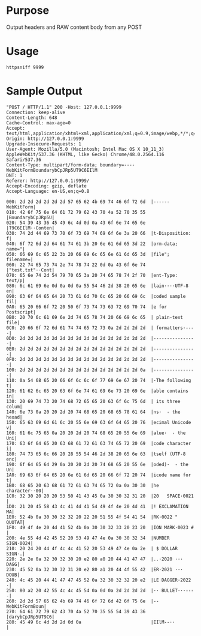 Purpose
=======

Output headers and RAW content body from any POST

Usage
=====

    httpsniff 9999

Sample Output
=============

    "POST / HTTP/1.1" 200 -Host: 127.0.0.1:9999
    Connection: keep-alive
    Content-Length: 648
    Cache-Control: max-age=0
    Accept: text/html,application/xhtml+xml,application/xml;q=0.9,image/webp,*/*;q=0.8
    Origin: http://127.0.0.1:9999
    Upgrade-Insecure-Requests: 1
    User-Agent: Mozilla/5.0 (Macintosh; Intel Mac OS X 10_11_3) AppleWebKit/537.36 (KHTML, like Gecko) Chrome/48.0.2564.116 Safari/537.36
    Content-Type: multipart/form-data; boundary=----WebKitFormBoundarybCpJRp5UT9C6EIlM
    DNT: 1
    Referer: http://127.0.0.1:9999/
    Accept-Encoding: gzip, deflate
    Accept-Language: en-US,en;q=0.8

    000: 2d 2d 2d 2d 2d 2d 57 65 62 4b 69 74 46 6f 72 6d  |------WebKitForm|
    010: 42 6f 75 6e 64 61 72 79 62 43 70 4a 52 70 35 55  |BoundarybCpJRp5U|
    020: 54 39 43 36 45 49 6c 4d 0d 0a 43 6f 6e 74 65 6e  |T9C6EIlM··Conten|
    030: 74 2d 44 69 73 70 6f 73 69 74 69 6f 6e 3a 20 66  |t-Disposition: f|
    040: 6f 72 6d 2d 64 61 74 61 3b 20 6e 61 6d 65 3d 22  |orm-data; name="|
    050: 66 69 6c 65 22 3b 20 66 69 6c 65 6e 61 6d 65 3d  |file"; filename=|
    060: 22 74 65 73 74 2e 74 78 74 22 0d 0a 43 6f 6e 74  |"test.txt"··Cont|
    070: 65 6e 74 2d 54 79 70 65 3a 20 74 65 78 74 2f 70  |ent-Type: text/p|
    080: 6c 61 69 6e 0d 0a 0d 0a 55 54 46 2d 38 20 65 6e  |lain····UTF-8 en|
    090: 63 6f 64 65 64 20 73 61 6d 70 6c 65 20 66 69 6c  |coded sample fil|
    0A0: 65 20 66 6f 72 20 50 6f 73 74 73 63 72 69 70 74  |e for Postscript|
    0B0: 20 70 6c 61 69 6e 2d 74 65 78 74 20 66 69 6c 65  | plain-text file|
    0C0: 20 66 6f 72 6d 61 74 74 65 72 73 0a 2d 2d 2d 2d  | formatters·----|
    0D0: 2d 2d 2d 2d 2d 2d 2d 2d 2d 2d 2d 2d 2d 2d 2d 2d  |----------------|
    0E0: 2d 2d 2d 2d 2d 2d 2d 2d 2d 2d 2d 2d 2d 2d 2d 2d  |----------------|
    0F0: 2d 2d 2d 2d 2d 2d 2d 2d 2d 2d 2d 2d 2d 2d 2d 2d  |----------------|
    100: 2d 2d 2d 2d 2d 2d 2d 2d 2d 2d 2d 2d 2d 2d 2d 0a  |---------------·|
    110: 0a 54 68 65 20 66 6f 6c 6c 6f 77 69 6e 67 20 74  |·The following t|
    120: 61 62 6c 65 20 63 6f 6e 74 61 69 6e 73 20 69 6e  |able contains in|
    130: 20 69 74 73 20 74 68 72 65 65 20 63 6f 6c 75 6d  | its three colum|
    140: 6e 73 0a 20 20 2d 20 74 68 65 20 68 65 78 61 64  |ns·  - the hexad|
    150: 65 63 69 6d 61 6c 20 55 6e 69 63 6f 64 65 20 76  |ecimal Unicode v|
    160: 61 6c 75 65 0a 20 20 2d 20 74 68 65 20 55 6e 69  |alue·  - the Uni|
    170: 63 6f 64 65 20 63 68 61 72 61 63 74 65 72 20 69  |code character i|
    180: 74 73 65 6c 66 20 28 55 54 46 2d 38 20 65 6e 63  |tself (UTF-8 enc|
    190: 6f 64 65 64 29 0a 20 20 2d 20 74 68 65 20 55 6e  |oded)·  - the Un|
    1A0: 69 63 6f 64 65 20 6e 61 6d 65 20 66 6f 72 20 74  |icode name for t|
    1B0: 68 65 20 63 68 61 72 61 63 74 65 72 0a 0a 30 30  |he character··00|
    1C0: 32 30 20 20 20 53 50 41 43 45 0a 30 30 32 31 20  |20   SPACE·0021 |
    1D0: 21 20 45 58 43 4c 41 4d 41 54 49 4f 4e 20 4d 41  |! EXCLAMATION MA|
    1E0: 52 4b 0a 30 30 32 32 20 22 20 51 55 4f 54 41 54  |RK·0022 " QUOTAT|
    1F0: 49 4f 4e 20 4d 41 52 4b 0a 30 30 32 33 20 23 20  |ION MARK·0023 # |
    200: 4e 55 4d 42 45 52 20 53 49 47 4e 0a 30 30 32 34  |NUMBER SIGN·0024|
    210: 20 24 20 44 4f 4c 4c 41 52 20 53 49 47 4e 0a 2e  | $ DOLLAR SIGN·.|
    220: 2e 2e 0a 32 30 32 30 20 e2 80 a0 20 44 41 47 47  |..·2020 ··· DAGG|
    230: 45 52 0a 32 30 32 31 20 e2 80 a1 20 44 4f 55 42  |ER·2021 ··· DOUB|
    240: 4c 45 20 44 41 47 47 45 52 0a 32 30 32 32 20 e2  |LE DAGGER·2022 ·|
    250: 80 a2 20 42 55 4c 4c 45 54 0a 0d 0a 2d 2d 2d 2d  |·· BULLET···----|
    260: 2d 2d 57 65 62 4b 69 74 46 6f 72 6d 42 6f 75 6e  |--WebKitFormBoun|
    270: 64 61 72 79 62 43 70 4a 52 70 35 55 54 39 43 36  |darybCpJRp5UT9C6|
    280: 45 49 6c 4d 2d 2d 0d 0a                          |EIlM--··        |